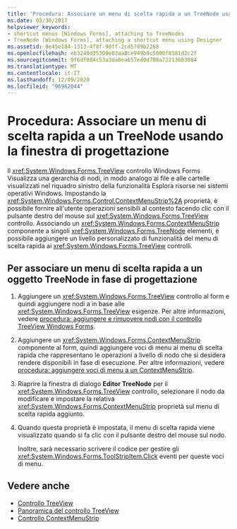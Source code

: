 ```yaml
---
title: 'Procedura: Associare un menu di scelta rapida a un TreeNode usando la finestra di progettazione'
ms.date: 03/30/2017
helpviewer_keywords:
- shortcut menus [Windows Forms], attaching to TreeNodes
- TreeNode [Windows Forms], attaching a shortcut menu using Designer
ms.assetid: 8e45e184-1313-4f8f-90ff-2cd5789b2268
ms.openlocfilehash: eb3240d35309e03aa8ce949b9c5000f8581d2c2f
ms.sourcegitcommit: 9f6df084c53a3da0ea657ed0d708a72213683084
ms.translationtype: MT
ms.contentlocale: it-IT
ms.lasthandoff: 12/09/2020
ms.locfileid: "96962044"
---
```

# <a name="how-to-attach-a-shortcut-menu-to-a-treenode-using-the-designer"></a>Procedura: Associare un menu di scelta rapida a un TreeNode usando la finestra di progettazione
Il <xref:System.Windows.Forms.TreeView> controllo Windows Forms Visualizza una gerarchia di nodi, in modo analogo ai file e alle cartelle visualizzati nel riquadro sinistro della funzionalità Esplora risorse nei sistemi operativi Windows. Impostando la <xref:System.Windows.Forms.Control.ContextMenuStrip%2A> proprietà, è possibile fornire all'utente operazioni sensibili al contesto facendo clic con il pulsante destro del mouse sul <xref:System.Windows.Forms.TreeView> controllo. Associando un <xref:System.Windows.Forms.ContextMenuStrip> componente a singoli <xref:System.Windows.Forms.TreeNode> elementi, è possibile aggiungere un livello personalizzato di funzionalità del menu di scelta rapida ai <xref:System.Windows.Forms.TreeView> controlli.

## <a name="to-associate-a-shortcut-menu-with-a-treenode-at-design-time"></a>Per associare un menu di scelta rapida a un oggetto TreeNode in fase di progettazione

1. Aggiungere un <xref:System.Windows.Forms.TreeView> controllo al form e quindi aggiungere nodi a in base alle <xref:System.Windows.Forms.TreeView> esigenze. Per altre informazioni, vedere [procedura: aggiungere e rimuovere nodi con il controllo TreeView Windows Forms](how-to-add-and-remove-nodes-with-the-windows-forms-treeview-control.md).

2. Aggiungere un <xref:System.Windows.Forms.ContextMenuStrip> componente al form, quindi aggiungere voci di menu al menu di scelta rapida che rappresentano le operazioni a livello di nodo che si desidera rendere disponibili in fase di esecuzione. Per altre informazioni, vedere [procedura: aggiungere voci di menu a un ContextMenuStrip](how-to-add-menu-items-to-a-contextmenustrip.md).

3. Riaprire la finestra di dialogo **Editor TreeNode** per il <xref:System.Windows.Forms.TreeView> controllo, selezionare il nodo da modificare e impostare la relativa <xref:System.Windows.Forms.ContextMenuStrip> proprietà sul menu di scelta rapida aggiunto.

4. Quando questa proprietà è impostata, il menu di scelta rapida viene visualizzato quando si fa clic con il pulsante destro del mouse sul nodo.

     Inoltre, sarà necessario scrivere il codice per gestire gli <xref:System.Windows.Forms.ToolStripItem.Click> eventi per queste voci di menu.

## <a name="see-also"></a>Vedere anche

- [Controllo TreeView](treeview-control-windows-forms.md)
- [Panoramica del controllo TreeView](treeview-control-overview-windows-forms.md)
- [Controllo ContextMenuStrip](contextmenustrip-control.md)
